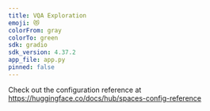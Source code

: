 ```yaml
---
title: VQA Exploration
emoji: 😻
colorFrom: gray
colorTo: green
sdk: gradio
sdk_version: 4.37.2
app_file: app.py
pinned: false
---
```


Check out the configuration reference at https://huggingface.co/docs/hub/spaces-config-reference
